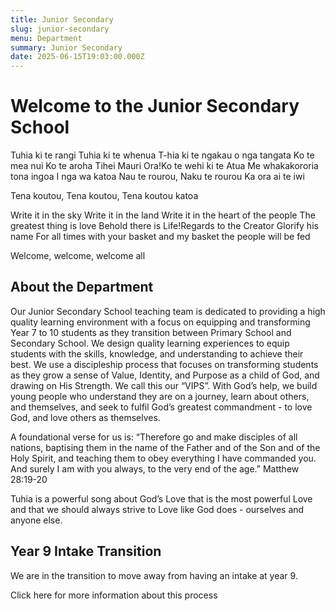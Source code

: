 ```yaml
---
title: Junior Secondary
slug: junior-secondary
menu: Department
summary: Junior Secondary
date: 2025-06-15T19:03:00.000Z
---
```


# Welcome to the Junior Secondary School

Tuhia ki te rangi
Tuhia ki te whenua
T-hia ki te ngakau o nga tangata
Ko te mea nui
Ko te aroha
Tihei Mauri Ora!Ko te wehi ki te Atua
Me whakakororia tona ingoa
I nga wa katoa
Nau te rourou, Naku te rourou
Ka ora ai te iwi

Tena koutou, Tena koutou, Tena koutou katoa

Write it in the sky
Write it in the land
Write it in the heart of the people
The greatest thing is love
Behold there is Life!Regards to the Creator
Glorify his name
For all times
with your basket and my basket the people will be fed

Welcome, welcome, welcome all

## About the Department

Our Junior Secondary School teaching team is dedicated to providing a high quality learning environment with a focus on equipping and transforming Year 7 to 10 students as they transition between Primary School and Secondary School. We design quality learning experiences to equip students with the skills, knowledge, and understanding to achieve their best. We use a discipleship process that focuses on transforming students as they grow a sense of Value, Identity, and Purpose as a child of God, and drawing on His Strength. We call this our “VIPS”. With God’s help, we build young people who understand they are on a journey, learn about others, and themselves, and seek to fulfil God’s greatest commandment - to love God, and love others as themselves.

A foundational verse for us is: “Therefore go and make disciples of all nations, baptising them in the name of the Father and of the Son and of the Holy Spirit, and teaching them to obey everything I have commanded you. And surely I am with you always, to the very end of the age.” Matthew 28:19-20

Tuhia is a powerful song about God’s Love that is the most powerful Love and that we should always strive to Love like God does - ourselves and anyone else.

## Year 9 Intake Transition

We are in the transition to move away from having an intake at year 9.

Click here for more information about this process